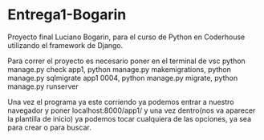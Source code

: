 # Entrega1-Bogarin
Proyecto final Luciano Bogarin, para el curso de Python en Coderhouse utilizando el framework de Django.

Para correr el proyecto es necesario poner en el terminal de vsc python manage.py check app1, python manage.py makemigrations, python manage.py sqlmigrate app1 0004, 
python manage.py migrate, python manage.py runserver 

Una vez el programa ya este corriendo ya podemos entrar a nuestro navegador y poner localhost:8000/app1/
y una vez dentro(nos va aparecer la plantilla de inicio) ya podemos tocar cualquiera de las opciones, ya sea para crear o para buscar.
